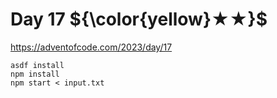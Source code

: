 # Day 17 ${\color{yellow}★★}$

https://adventofcode.com/2023/day/17

```
asdf install
npm install
npm start < input.txt
```
